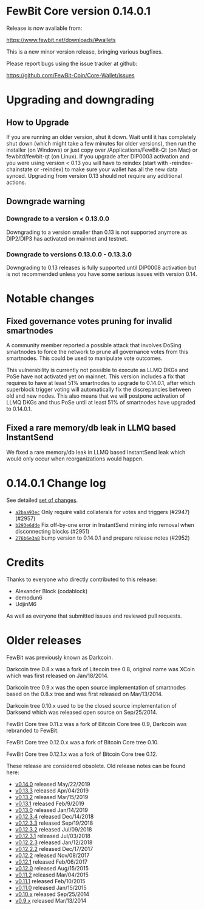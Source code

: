 # FewBit Core version 0.14.0.1

Release is now available from:

<https://www.fewbit.net/downloads/#wallets>

This is a new minor version release, bringing various bugfixes.

Please report bugs using the issue tracker at github:

<https://github.com/FewBit-Coin/Core-Wallet/issues>

# Upgrading and downgrading

## How to Upgrade

If you are running an older version, shut it down. Wait until it has completely
shut down (which might take a few minutes for older versions), then run the
installer (on Windows) or just copy over /Applications/FewBit-Qt (on Mac) or
fewbitd/fewbit-qt (on Linux). If you upgrade after DIP0003 activation and you were
using version < 0.13 you will have to reindex (start with -reindex-chainstate
or -reindex) to make sure your wallet has all the new data synced. Upgrading from
version 0.13 should not require any additional actions.

## Downgrade warning

### Downgrade to a version < 0.13.0.0

Downgrading to a version smaller than 0.13 is not supported anymore as DIP2/DIP3 has
activated on mainnet and testnet.

### Downgrade to versions 0.13.0.0 - 0.13.3.0

Downgrading to 0.13 releases is fully supported until DIP0008 activation but is not
recommended unless you have some serious issues with version 0.14.

# Notable changes

## Fixed governance votes pruning for invalid smartnodes

A community member reported a possible attack that involves DoSing smartnodes to force the network
to prune all governance votes from this smartnodes. This could be used to manipulate vote outcomes.

This vulnerability is currently not possible to execute as LLMQ DKGs and PoSe have not activated yet on
mainnet. This version includes a fix that requires to have at least 51% smartnodes to upgrade to
0.14.0.1, after which superblock trigger voting will automatically fix the discrepancies between
old and new nodes. This also means that we will postpone activation of LLMQ DKGs and thus PoSe until
at least 51% of smartnodes have upgraded to 0.14.0.1.

## Fixed a rare memory/db leak in LLMQ based InstantSend

We fixed a rare memory/db leak in LLMQ based InstantSend leak which would only occur when reorganizations
would happen.

# 0.14.0.1 Change log

See detailed [set of changes](https://github.com/FewBit-Coin/Core-Wallet/compare/v0.14.0.0...fewbit:v0.14.0.1).

-   [`a2baa93ec`](https://github.com/FewBit-Coin/Core-Wallet/commit/a2baa93ec) Only require valid collaterals for votes and triggers (#2947) (#2957)
-   [`b293e6dde`](https://github.com/FewBit-Coin/Core-Wallet/commit/b293e6dde) Fix off-by-one error in InstantSend mining info removal when disconnecting blocks (#2951)
-   [`276b6e3a8`](https://github.com/FewBit-Coin/Core-Wallet/commit/276b6e3a8) bump version to 0.14.0.1 and prepare release notes (#2952)

# Credits

Thanks to everyone who directly contributed to this release:

-   Alexander Block (codablock)
-   demodun6
-   UdjinM6

As well as everyone that submitted issues and reviewed pull requests.

# Older releases

FewBit was previously known as Darkcoin.

Darkcoin tree 0.8.x was a fork of Litecoin tree 0.8, original name was XCoin
which was first released on Jan/18/2014.

Darkcoin tree 0.9.x was the open source implementation of smartnodes based on
the 0.8.x tree and was first released on Mar/13/2014.

Darkcoin tree 0.10.x used to be the closed source implementation of Darksend
which was released open source on Sep/25/2014.

FewBit Core tree 0.11.x was a fork of Bitcoin Core tree 0.9,
Darkcoin was rebranded to FewBit.

FewBit Core tree 0.12.0.x was a fork of Bitcoin Core tree 0.10.

FewBit Core tree 0.12.1.x was a fork of Bitcoin Core tree 0.12.

These release are considered obsolete. Old release notes can be found here:

-   [v0.14.0](https://github.com/FewBit-Coin/Core-Wallet/blob/master/doc/release-notes/fewbit/release-notes-0.14.0.md) released May/22/2019
-   [v0.13.3](https://github.com/FewBit-Coin/Core-Wallet/blob/master/doc/release-notes/fewbit/release-notes-0.13.3.md) released Apr/04/2019
-   [v0.13.2](https://github.com/FewBit-Coin/Core-Wallet/blob/master/doc/release-notes/fewbit/release-notes-0.13.2.md) released Mar/15/2019
-   [v0.13.1](https://github.com/FewBit-Coin/Core-Wallet/blob/master/doc/release-notes/fewbit/release-notes-0.13.1.md) released Feb/9/2019
-   [v0.13.0](https://github.com/FewBit-Coin/Core-Wallet/blob/master/doc/release-notes/fewbit/release-notes-0.13.0.md) released Jan/14/2019
-   [v0.12.3.4](https://github.com/FewBit-Coin/Core-Wallet/blob/master/doc/release-notes/fewbit/release-notes-0.12.3.4.md) released Dec/14/2018
-   [v0.12.3.3](https://github.com/FewBit-Coin/Core-Wallet/blob/master/doc/release-notes/fewbit/release-notes-0.12.3.3.md) released Sep/19/2018
-   [v0.12.3.2](https://github.com/FewBit-Coin/Core-Wallet/blob/master/doc/release-notes/fewbit/release-notes-0.12.3.2.md) released Jul/09/2018
-   [v0.12.3.1](https://github.com/FewBit-Coin/Core-Wallet/blob/master/doc/release-notes/fewbit/release-notes-0.12.3.1.md) released Jul/03/2018
-   [v0.12.2.3](https://github.com/FewBit-Coin/Core-Wallet/blob/master/doc/release-notes/fewbit/release-notes-0.12.2.3.md) released Jan/12/2018
-   [v0.12.2.2](https://github.com/FewBit-Coin/Core-Wallet/blob/master/doc/release-notes/fewbit/release-notes-0.12.2.2.md) released Dec/17/2017
-   [v0.12.2](https://github.com/FewBit-Coin/Core-Wallet/blob/master/doc/release-notes/fewbit/release-notes-0.12.2.md) released Nov/08/2017
-   [v0.12.1](https://github.com/FewBit-Coin/Core-Wallet/blob/master/doc/release-notes/fewbit/release-notes-0.12.1.md) released Feb/06/2017
-   [v0.12.0](https://github.com/FewBit-Coin/Core-Wallet/blob/master/doc/release-notes/fewbit/release-notes-0.12.0.md) released Aug/15/2015
-   [v0.11.2](https://github.com/FewBit-Coin/Core-Wallet/blob/master/doc/release-notes/fewbit/release-notes-0.11.2.md) released Mar/04/2015
-   [v0.11.1](https://github.com/FewBit-Coin/Core-Wallet/blob/master/doc/release-notes/fewbit/release-notes-0.11.1.md) released Feb/10/2015
-   [v0.11.0](https://github.com/FewBit-Coin/Core-Wallet/blob/master/doc/release-notes/fewbit/release-notes-0.11.0.md) released Jan/15/2015
-   [v0.10.x](https://github.com/FewBit-Coin/Core-Wallet/blob/master/doc/release-notes/fewbit/release-notes-0.10.0.md) released Sep/25/2014
-   [v0.9.x](https://github.com/FewBit-Coin/Core-Wallet/blob/master/doc/release-notes/fewbit/release-notes-0.9.0.md) released Mar/13/2014

